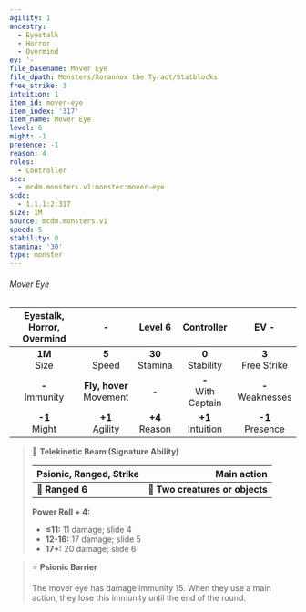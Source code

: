 ```yaml
---
agility: 1
ancestry:
  - Eyestalk
  - Horror
  - Overmind
ev: '-'
file_basename: Mover Eye
file_dpath: Monsters/Xorannox the Tyract/Statblocks
free_strike: 3
intuition: 1
item_id: mover-eye
item_index: '317'
item_name: Mover Eye
level: 6
might: -1
presence: -1
reason: 4
roles:
  - Controller
scc:
  - mcdm.monsters.v1:monster:mover-eye
scdc:
  - 1.1.1:2:317
size: 1M
source: mcdm.monsters.v1
speed: 5
stability: 0
stamina: '30'
type: monster
---
```


###### Mover Eye

| Eyestalk, Horror, Overmind |              -               |       Level 6       |       Controller        |          EV -          |
| :------------------------: | :--------------------------: | :-----------------: | :---------------------: | :--------------------: |
|      **1M**<br/> Size      |       **5**<br/> Speed       | **30**<br/> Stamina |  **0**<br/> Stability   | **3**<br/> Free Strike |
|    **-**<br/> Immunity     | **Fly, hover**<br/> Movement |          -          | **-**<br/> With Captain | **-**<br/> Weaknesses  |
|     **-1**<br/> Might      |     **+1**<br/> Agility      | **+4**<br/> Reason  |  **+1**<br/> Intuition  |  **-1**<br/> Presence  |

> 🏹 **Telekinetic Beam (Signature Ability)**
>
> | **Psionic, Ranged, Strike** |                 **Main action** |
> | --------------------------- | ------------------------------: |
> | **📏 Ranged 6**             | **🎯 Two creatures or objects** |
>
> **Power Roll + 4:**
>
> - **≤11:** 11 damage; slide 4
> - **12-16:** 17 damage; slide 5
> - **17+:** 20 damage; slide 6

> ⭐️ **Psionic Barrier**
>
> The mover eye has damage immunity 15. When they use a main action, they lose this immunity until the end of the round.
